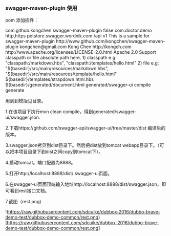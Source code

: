  ### swagger-maven-plugin 使用
 pom 添加插件：
 
 <plugin>
                <groupId>com.github.kongchen</groupId>
                <artifactId>swagger-maven-plugin</artifactId>
                <configuration>
                    <apiSources>
                        <apiSource>
                            <springmvc>false</springmvc>
                            <locations>com.doctor.demo</locations>
                            <schemes>http,https</schemes>
                            <host>petstore.swagger.wordnik.com</host>
                            <basePath>/api</basePath>
                            <info>
                                <title>Swagger Maven Plugin Sample</title>
                                <version>v1</version>
                                <description>This is a sample for swagger-maven-plugin</description>
                                <termsOfService>
                                    http://www.github.com/kongchen/swagger-maven-plugin
                                </termsOfService>
                                <contact>
                                    <email>kongchen@gmail.com</email>
                                    <name>Kong Chen</name>
                                    <url>http://kongch.com</url>
                                </contact>
                                <license>
                                    <url>http://www.apache.org/licenses/LICENSE-2.0.html</url>
                                    <name>Apache 2.0</name>
                                </license>
                            </info>
                            Support classpath or file absolute path here. 1) classpath e.g: "classpath:/markdown.hbs", "classpath:/templates/hello.html" 2) file e.g: "${basedir}/src/main/resources/markdown.hbs", "${basedir}/src/main/resources/template/hello.html"
                            <templatePath>${basedir}/templates/strapdown.html.hbs</templatePath>
                            <outputPath>${basedir}/generated/document.html</outputPath>
                            <swaggerDirectory>generated/swagger-ui</swaggerDirectory>
                        </apiSource>
                    </apiSources>
                </configuration>
                <executions>
                    <execution>
                        <phase>compile</phase>
                        <goals>
                            <goal>generate</goal>
                        </goals>
                    </execution>
                </executions>
            </plugin>
            
            
            
            
            
用到到模版见目录。

 1.在该项目下执行mvn clean compile，得到generated/swagger-ui/swagger.json.
 
 2.下载https://github.com/swagger-api/swagger-ui/tree/master/dist 编译后的版本。
 
 3.swagger.json拷贝到dist目录下。然后把dist放到tomcat webapp目录下。（可以把本项目目录下到dist之间copy到tomcat下）。
 
 4.启动tomcat。端口配置为8888。
 
 5.打开http://localhost:8888/dist/ swagger-ui页面。
 
 6.在swagger-ui页面顶端输入地址http://localhost:8888/dist/swagger.json，即可看到rest接口文档。
 
 7.截图（rest.png)
 
 !(https://raw.githubusercontent.com/sdcuike/dubbox-2016/dubbo-brave-demo-test/dubbox-demo-common/rest.png)[https://raw.githubusercontent.com/sdcuike/dubbox-2016/dubbo-brave-demo-test/dubbox-demo-common/rest.png]
 